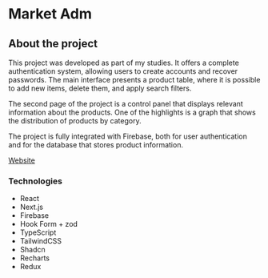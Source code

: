 # Market Adm

## About the project
This project was developed as part of my studies. It offers a complete authentication system, allowing users to create accounts and recover passwords. The main interface presents a product table, where it is possible to add new items, delete them, and apply search filters.

The second page of the project is a control panel that displays relevant information about the products. One of the highlights is a graph that shows the distribution of products by category.

The project is fully integrated with Firebase, both for user authentication and for the database that stores product information.

[Website](https://market-adm.vercel.app) 

### Technologies
* React
* Next.js
* Firebase
* Hook Form + zod
* TypeScript
* TailwindCSS
* Shadcn
* Recharts
* Redux
